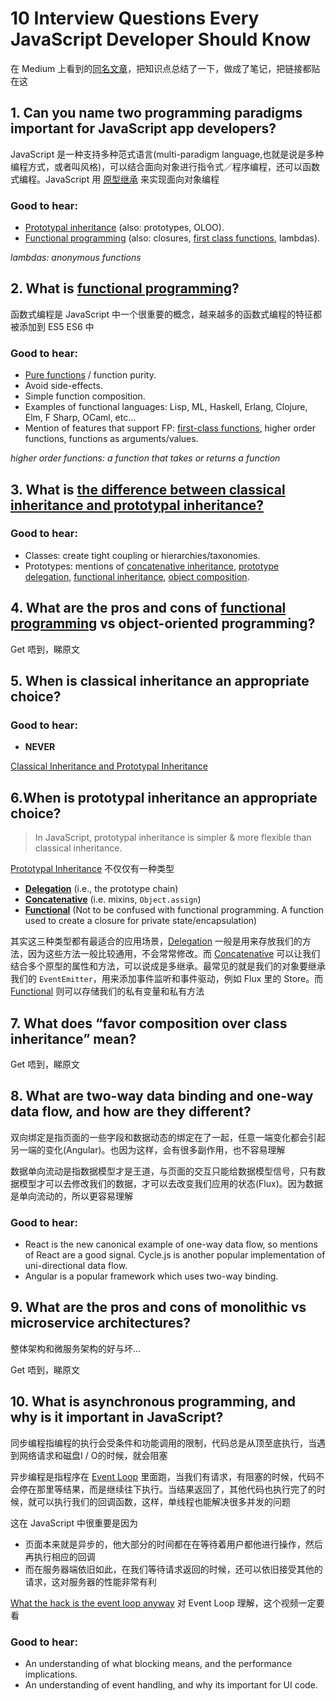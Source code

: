 # 10 Interview Questions Every JavaScript Developer Should Know

在 Medium 上看到的[同名文章](https://medium.com/javascript-scene/10-interview-questions-every-javascript-developer-should-know-6fa6bdf5ad95#.xlsu9ejd7)，把知识点总结了一下，做成了笔记，把链接都贴在这

## 1. Can you name two programming paradigms important for JavaScript app developers?

JavaScript 是一种支持多种范式语言(multi-paradigm language,也就是说是多种编程方式，或者叫风格)，可以结合面向对象进行指令式／程序编程，还可以函数式编程。JavaScript 用 [原型继承](https://github.com/L-movingon/prepare-for-interview/blob/master/JavaScript/prototypal-inheritance.md) 来实现面向对象编程

### Good to hear:

- [Prototypal inheritance](https://github.com/L-movingon/prepare-for-interview/blob/master/JavaScript/prototypal-inheritance.md) (also: prototypes, OLOO).
- [Functional programming](https://github.com/L-movingon/prepare-for-interview/blob/master/JavaScript/functional-programming.md) (also: closures, [first class functions](https://github.com/L-movingon/prepare-for-interview/blob/master/JavaScript/functional-programming.md#first-class-functions), lambdas).

*lambdas: anonymous functions*

## 2. What is [functional programming](https://github.com/L-movingon/prepare-for-interview/blob/master/JavaScript/functional-programming.md)?

函数式编程是 JavaScript 中一个很重要的概念，越来越多的函数式编程的特征都被添加到 ES5 ES6 中

### Good to hear:

- [Pure functions](https://github.com/L-movingon/prepare-for-interview/blob/master/JavaScript/functional-programming.md#pure-functions) / function purity.
- Avoid side-effects.
- Simple function composition.
- Examples of functional languages: Lisp, ML, Haskell, Erlang, Clojure, Elm, F Sharp, OCaml, etc…
- Mention of features that support FP: [first-class functions](https://github.com/L-movingon/prepare-for-interview/blob/master/JavaScript/functional-programming.md#first-class-functions), higher order functions, functions as arguments/values.

*higher order functions: a function that takes or returns a function*

## 3. What is [the difference between classical inheritance and prototypal inheritance?](https://github.com/L-movingon/prepare-for-interview/blob/master/JavaScript/prototypal-inheritance.md#classical-inheritance-and-prototypal-inheritance)

### Good to hear:

- Classes: create tight coupling or hierarchies/taxonomies.
- Prototypes: mentions of [concatenative inheritance](https://github.com/L-movingon/prepare-for-interview/blob/master/JavaScript/prototypal-inheritance.md#concatenative-inheritance), [prototype delegation](https://github.com/L-movingon/prepare-for-interview/blob/master/JavaScript/prototypal-inheritance.md#prototype-delegation), [functional inheritance](https://github.com/L-movingon/prepare-for-interview/blob/master/Books/JavaScript-The-Good-Parts/javascript-the-good-parts-part-2.md#how-functional-works), [object composition](https://github.com/L-movingon/prepare-for-interview/blob/master/JavaScript/prototypal-inheritance.md#inheriting-from-multiple-prototypes).

## 4. What are the pros and cons of [functional programming](https://github.com/L-movingon/prepare-for-interview/blob/master/JavaScript/functional-programming.md) vs object-oriented programming?

Get 唔到，睇原文

## 5. When is classical inheritance an appropriate choice?

### Good to hear:
- **NEVER**

[Classical Inheritance and Prototypal Inheritance](https://github.com/L-movingon/prepare-for-interview/blob/master/JavaScript/prototypal-inheritance.md#classical-inheritance-and-prototypal-inheritance)

## 6.When is prototypal inheritance an appropriate choice?

> In JavaScript, prototypal inheritance is simpler & more flexible than classical inheritance.

[Prototypal Inheritance](https://github.com/L-movingon/prepare-for-interview/blob/master/JavaScript/prototypal-inheritance.md) 不仅仅有一种类型

- [**Delegation**](https://github.com/L-movingon/prepare-for-interview/blob/master/JavaScript/prototypal-inheritance.md#prototype-delegation) (i.e., the prototype chain)
- [**Concatenative**](https://github.com/L-movingon/prepare-for-interview/blob/master/JavaScript/prototypal-inheritance.md#concatenative-inheritance) (i.e. mixins, `Object.assign`)
- [**Functional**](https://github.com/L-movingon/prepare-for-interview/blob/master/Books/JavaScript-The-Good-Parts/javascript-the-good-parts-part-2.md#how-functional-works) (Not to be confused with functional programming. A function used to create a closure for private state/encapsulation)

其实这三种类型都有最适合的应用场景，[Delegation](https://github.com/L-movingon/prepare-for-interview/blob/master/JavaScript/prototypal-inheritance.md#prototype-delegation) 一般是用来存放我们的方法，因为这些方法一般比较通用，不会常常修改。而 [Concatenative](https://github.com/L-movingon/prepare-for-interview/blob/master/JavaScript/prototypal-inheritance.md#concatenative-inheritance)  可以让我们结合多个原型的属性和方法，可以说成是多继承。最常见的就是我们的对象要继承我们的 `EventEmitter`，用来添加事件监听和事件驱动，例如 Flux 里的 Store。而 [Functional](https://github.com/L-movingon/prepare-for-interview/blob/master/Books/JavaScript-The-Good-Parts/javascript-the-good-parts-part-2.md#how-functional-works) 则可以存储我们的私有变量和私有方法

## 7. What does “favor composition over class inheritance” mean?

Get 唔到，睇原文

## 8. What are two-way data binding and one-way data flow, and how are they different?

双向绑定是指页面的一些字段和数据动态的绑定在了一起，任意一端变化都会引起另一端的变化(Angular)。也因为这样，会有很多副作用，也不容易理解

数据单向流动是指数据模型才是王道，与页面的交互只能给数据模型信号，只有数据模型才可以去修改我们的数据，才可以去改变我们应用的状态(Flux)。因为数据是单向流动的，所以更容易理解

### Good to hear:

- React is the new canonical example of one-way data flow, so mentions of React are a good signal. Cycle.js is another popular implementation of uni-directional data flow.
- Angular is a popular framework which uses two-way binding.

## 9. What are the pros and cons of monolithic vs microservice architectures?

整体架构和微服务架构的好与坏...

Get 唔到，睇原文

## 10. What is asynchronous programming, and why is it important in JavaScript?

同步编程指编程的执行会受条件和功能调用的限制，代码总是从顶至底执行，当遇到网络请求和磁盘I / O的时候，就会阻塞

异步编程是指程序在 [Event Loop](https://github.com/L-movingon/prepare-for-interview/blob/master/JavaScript/event-loop.md) 里面跑，当我们有请求，有阻塞的时候，代码不会停在那里等结果，而是继续往下执行。当结果返回了，其他代码也执行完了的时候，就可以执行我们的回调函数，这样，单线程也能解决很多并发的问题

这在 JavaScript 中很重要是因为

- 页面本来就是异步的，他大部分的时间都在在等待着用户都他进行操作，然后再执行相应的回调
- 而在服务器端依旧如此，在我们等待请求返回的时候，还可以依旧接受其他的请求，这对服务器的性能非常有利

[What the hack is the event loop anyway](https://www.youtube.com/watch?v=8aGhZQkoFbQ) 对 Event Loop 理解，这个视频一定要看

### Good to hear:

- An understanding of what blocking means, and the performance implications.
- An understanding of event handling, and why its important for UI code.